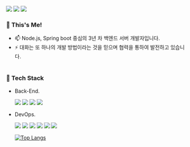   <a href="storyofstory@naver.com" target="_blank"><img src="https://img.shields.io/badge/storyofstory@naver.com-brightgreen?style=for-the-badge&logo=gmail&logoColor=white"/></a> <a href="https://storyofsky.tistory.com/" target="_blank"><img src="https://img.shields.io/badge/blog-blue?style=for-the-badge&logo=Storyblok&logoColor=white"/></a> <a href="https://curly-trunk-d1e.notion.site/Pastko-16cd2c4febea443081eb7e7e93d97435" target="_blank"><img src="https://img.shields.io/badge/Resume-F7F6F3?style=for-the-badge&logo=notion&logoColor=black"/></a> 
  
  
### 🌟 This's Me!  
- 📫 Node.js, Spring boot 중심의 3년 차 백엔드 서버 개발자입니다.  
- ⚡ 대화는 또 하나의 개발 방법이라는 것을 믿으며 협력을 통하여 발전하고 있습니다.  
&nbsp;&nbsp;



### 🔧 Tech Stack
- Back-End.  

  <img src="https://img.shields.io/badge/Spring%20Boot-brightgreen?style=flat&logo=spring%20boot&logoColor=white"/></a>
 <img src="https://img.shields.io/badge/Node.js-yellow?style=flat&logo=Node.js&logoColor=white"/></a> 
 <img src="https://img.shields.io/badge/MySQL-blue?style=flat&logo=mysql&logoColor=white"/></a>
  <img src="https://img.shields.io/badge/Redis-red?style=flat&logo=Redis&logoColor=white"/></a>
  &nbsp;
- DevOps.  

  <img src="https://img.shields.io/badge/Aws%20EC2%20RDS%20S3-orange?style=flat&logo=Amazon%20AWS&logoColor=white"/></a>
 <img src="https://img.shields.io/badge/Nginx-brightgreen?style=flat&logo=nginx&logoColor=white"/></a>
 <img src="https://img.shields.io/badge/Elastic%20Stack-ff69b4?style=flat&logo=elastic%20stack&logoColor=white"/></a>
 <img src="https://img.shields.io/badge/Mosquitto-gray?style=flat&logo=Eclipse%20Mosquitto&logoColor=white"/></a>
 <img src="https://img.shields.io/badge/RabbitMQ-orange?style=flat&logo=rabbitmq&logoColor=white"/></a>
 <img src="https://img.shields.io/badge/CentOS%207-blue?style=flat&logo=centos&logoColor=white"/></a>
  &nbsp;&nbsp;  



  [![Top Langs](https://github-readme-stats.vercel.app/api/top-langs/?username=pastko&layout=compact)](https://github.com/anuraghazra/github-readme-stats)



<!--
**pastko/pastko** is a ✨ _special_ ✨ repository because its `README.md` (this file) appears on your GitHub profile.

Here are some ideas to get you started:
Redis
- 🔭 I’m currently working on ...
- 🌱 I’m currently learning ...
- 👯 I’m looking to collaborate on ...
- 🤔 I’m looking for help with ...
- 💬 Ask me about ...
- 📫 How to reach me: ...
- 😄 Pronouns: ...
- ⚡ Fun fact: ...
-->
